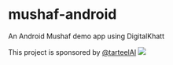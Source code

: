# mushaf-android
An Android Mushaf demo app using DigitalKhatt

This project is sponsored by [@tarteelAI](https://github.com/TarteelAI) [<img src="https://assets-global.website-files.com/6167e862f6dfba5084eb5554/61680717c50ec79defcdb062_logo-group.svg">](https://www.tarteel.ai/)

